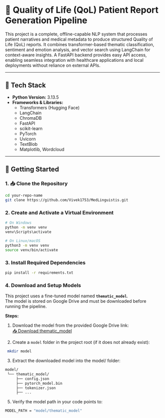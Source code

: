 # 🧠 Quality of Life (QoL) Patient Report Generation Pipeline

This project is a complete, offline-capable NLP system that processes patient narratives and medical metadata to produce structured Quality of Life (QoL) reports. It combines transformer-based thematic classification, sentiment and emotion analysis, and vector search using LangChain for context-aware insights. A FastAPI backend provides easy API access, enabling seamless integration with healthcare applications and local deployments without reliance on external APIs.

---

## 🔧 Tech Stack

- **Python Version:** 3.13.5
- **Frameworks & Libraries:**
  - Transformers (Hugging Face)
  - LangChain
  - ChromaDB
  - FastAPI
  - scikit-learn
  - PyTorch
  - Uvicorn
  - TextBlob
  - Matplotlib, Wordcloud

---

## 🚀 Getting Started

### 1. 📥 Clone the Repository
```bash
cd your-repo-name
git clone https://github.com/Vivek1753/MedLinguistis.git
```

### 2. Create and Activate a Virtual Environment
```bash
# On Windows
python -m venv venv
venv\Scripts\activate

# On Linux/macOS
python3 -m venv venv
source venv/bin/activate
```

### 3. Install Required Dependencies
```bash
pip install -r requirements.txt
```

### 4. Download and Setup Models
This project uses a fine-tuned model named **`thematic_model`**.  
The model is stored on Google Drive and must be downloaded before running the pipeline.

**Steps:**

1. Download the model from the provided Google Drive link:  
   [📥 Download thematic_model](https://drive.google.com/drive/folders/1ijZBi3NnoHUKqkqBZcTa0stEtPaQZN33?usp=sharing)

2. Create a `model` folder in the project root (if it does not already exist):
  ```bash
   mkdir model
   ```

3. Extract the downloaded model into the model/ folder:
 ```bash
 model/
  └── thematic_model/
      ├── config.json
      ├── pytorch_model.bin
      ├── tokenizer.json
      ├── ...
 ```
   
5. Verify the model path in your code points to:
 ```bash
 MODEL_PATH = "model/thematic_model"
 ```


   






